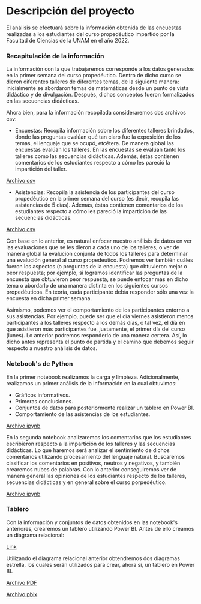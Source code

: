 # Descripción del proyecto

El análisis se efectuará sobre la información obtenida de las encuestas realizadas a los estudiantes del curso propedéutico impartido por la Facultad de Ciencias de la UNAM en el año 2022. 

### Recapitulación de la información

La información con la que trabajaremos corresponde a los datos generados en la primer semana del curso propedéutico.
Dentro de dicho curso se dieron diferentes talleres de diferentes temas, de la siguiente manera: inicialmente se abordaron
temas de matemáticas desde un punto de vista didáctico y de divulgación. Después, dichos conceptos
fueron formalizados en las secuencias didácticas.

Ahora bien, para la información recopilada consideraremos dos archivos csv:

* Encuestas: Recopila información sobre los diferentes talleres brindados, donde las preguntas evalúan qué tan claro fue la exposición de los temas, el lenguaje que se ocupó, etcétera. De manera global las encuestas evalúan los talleres. En las encuestas se evalúan tanto los talleres como las secuencias didácticas. Además, éstas contienen comentarios de los estudiantes respecto a cómo les pareció la impartición del taller.

[Archivo csv](Datasets/Encuentas.csv)

* Asistencias: Recopila la asistencia de los participantes del curso propedéutico en la primer semana del curso (es decir, recopila las asistencias de 5 días). Además, éstas contienen comentarios de los estudiantes respecto a cómo les pareció la impartición de las secuencias didácticas.

[Archivo csv](Datasets/Asistencias.csv)

Con base en lo anterior, es natural enfocar nuestro análisis de datos en ver las evaluaciones que se les dieron a cada uno de los talleres, o ver de manera global la evalución conjunta de todos los talleres para determinar una evalución general al curso propedéutico. Podremos ver también cuáles fueron los aspectos (o preguntas de la encuesta) que obtuvieron mejor o peor respuesta; por ejemplo, si logramos identificar las preguntas de la encuesta que obtuvieron peor respuesta, se puede enfocar más en dicho tema o abordarlo de una manera distinta en los siguientes cursos propedéuticos. En teoría, cada participante debía responder sólo una vez la encuesta en dicha primer semana.

Asimismo, podemos ver el comportamiento de los participantes entorno a sus asistencias. Por ejemplo, puede ser que el día viernes asistieron menos participantes a los talleres respecto a los demás días, o tal vez, el día en que asistieron más participantes fue, justamente, el primer día del curso (lunes). Lo anterior podremos responderlo de una manera certera. Así, lo dicho antes representa el punto de partida y el camino que debemos seguir respecto a nuestro análisis de datos.

### Notebook's de Python

En la primer notebook realizamos la carga y limpieza. Adicionalmente, realizamos un primer análisis de la información en la cual obtuvimos:

* Gráficos informativos.
* Primeras conclusiones.
* Conjuntos de datos para posteriormente realizar un tablero en Power BI.
* Comportamiento de las asistencias de los estudiantes.

[Archivo ipynb](analisis_datos_notebook.ipynb)

En la segunda notebook analizaremos los comentarios que los estudiantes escribieron respecto a la impartición de los talleres y las secuencias didácticas. Lo que haremos será analizar el sentimiento de dichos comentarios utilizando procesamiento del lenguaje natural. Buscaremos clasificar los comentarios en positivos, neutros y negativos, y también crearemos nubes de palabras. Con lo anterior conseguiremos ver de manera general las opiniones de los estudiantes respecto de los talleres, secuencias didácticas y en general sobre el curso porpedéutico.

[Archivo ipynb](analisis_datos_notebook_2.ipynb)

### Tablero 

Con la información y conjuntos de datos obtenidos en las notebook's anteriores, crearemos un tablero utilizando Power BI. Antes de ello creamos un diagrama relacional:

[Link](https://luisapaez.github.io/Proyectos_AnalisisDatos/CursoPrope/TableroPowerBI/DiagramaRelacional.html)

Utilizando el diagrama relacional anterior obtendremos dos diagramas estrella, los cuales serán utilizados para crear, ahora sí, un tablero en Power BI.

[Archivo PDF](Resumen_curso_propedeutico.pdf)

[Archivo pbix](TableroPowerBI/Tablero.pbix)
